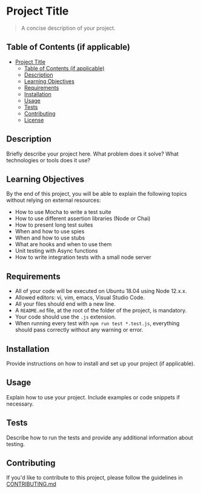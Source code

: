 # Project Title

> A concise description of your project.

## Table of Contents (if applicable)

- [Project Title](#project-title)
  - [Table of Contents (if applicable)](#table-of-contents-if-applicable)
  - [Description](#description)
  - [Learning Objectives](#learning-objectives)
  - [Requirements](#requirements)
  - [Installation](#installation)
  - [Usage](#usage)
  - [Tests](#tests)
  - [Contributing](#contributing)
  - [License](#license)

## Description

Briefly describe your project here. What problem does it solve? What technologies or tools does it use?

## Learning Objectives

By the end of this project, you will be able to explain the following topics without relying on external resources:

- How to use Mocha to write a test suite
- How to use different assertion libraries (Node or Chai)
- How to present long test suites
- When and how to use spies
- When and how to use stubs
- What are hooks and when to use them
- Unit testing with Async functions
- How to write integration tests with a small node server

## Requirements

- All of your code will be executed on Ubuntu 18.04 using Node 12.x.x.
- Allowed editors: vi, vim, emacs, Visual Studio Code.
- All your files should end with a new line.
- A `README.md` file, at the root of the folder of the project, is mandatory.
- Your code should use the `.js` extension.
- When running every test with `npm run test *.test.js`, everything should pass correctly without any warning or error.

## Installation

Provide instructions on how to install and set up your project (if applicable).

## Usage

Explain how to use your project. Include examples or code snippets if necessary.

## Tests

Describe how to run the tests and provide any additional information about testing.

## Contributing

If you'd like to contribute to this project, please follow the guidelines in [CONTRIBUTING.md](CONTRIBUTING.md)